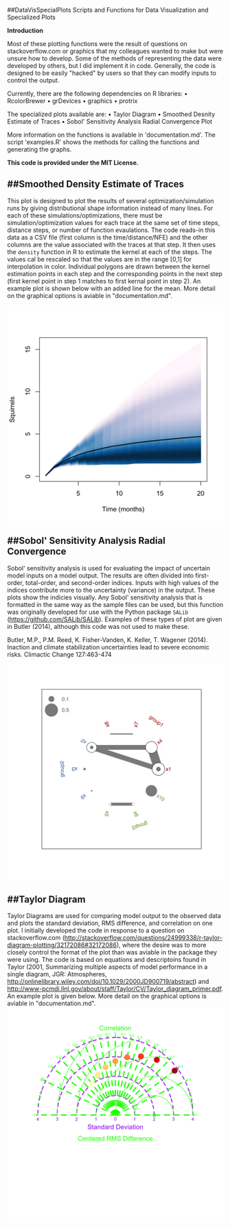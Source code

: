 ##DataVisSpecialPlots
Scripts and Functions for Data Visualization and Specialized Plots

__Introduction__

Most of these plotting functions were the result of questions on stackoverflow.com or graphics that my colleagues wanted to make but were unsure how to develop. Some of the methods of representing the data were developed by others, but I did implement it in code. Generally, the code is designed to be easily "hacked" by users so that they can modify inputs to control the output.

Currently, there are the following dependencies on R libraries:
• RcolorBrewer
• grDevices
• graphics
• protrix

The specialized plots available are: 
• Taylor Diagram
• Smoothed Desnity Estimate of Traces
• Sobol' Sensitivity Analysis Radial Convergence Plot

More information on the functions is available in 'documentation.md'. The script 'examples.R' shows the methods for calling the functions and generating the graphs.

**This code is provided under the MIT License.**

##__Smoothed Density Estimate of Traces__
----
This plot is designed to plot the results of several optimization/simulation runs by giving distributional shape information instead of many lines. For each of these simulations/optimizations, there must be simulation/optimization values for each trace at the same set of time steps, distance steps, or number of function evaulations. The code reads-in this data as a CSV file (first column is the time/distance/NFE) and the other columns are the value associated with the traces at that step. It then uses the `density` function in R to estimate the kernel at each of the steps. The values cal be rescaled so that the values are in the range [0,1] for interpolation in color. Individual polygons are drawn between the kernel estimation points in each step and the corresponding points in the next step (first kernel point in step 1 matches to first kernal point in step 2). An example plot is shown below with an added line for the mean. More detail on the graphical options is aviable in "documentation.md".

![Image of a Smoothed Kernel Density Plot for Traces](https://github.com/calvinwhealton/DataVisSpecialPlots/blob/master/SmoothKernelTraces/example_kernelSmooth3.jpg)

##__Sobol' Sensitivity Analysis Radial Convergence__
----
Sobol' sensitivity analysis is used for evaluating the impact of uncertain model inputs on a model output. The results are often divided into first-order, total-order, and second-order indices. Inputs with high values of the indices contribute more to the uncertainty (variance) in the output. These plots show the indicies visually. Any Sobol' sensitivity analysis that is formatted in the same way as the sample files can be used, but this function was originally developed for use with the Python package `SALib` (https://github.com/SALib/SALib). Examples of these types of plot are given in Butler (2014), although this code was not used to make these.

Butler, M.P., P.M. Reed, K. Fisher-Vanden, K. Keller, T. Wagener (2014). Inaction and climate stabilization uncertainties lead to severe economic risks. Climactic Change 127:463-474

![Sobol Sensitivity Analysis Output](https://github.com/calvinwhealton/DataVisSpecialPlots/blob/master/SobolSensitivityRadialConvergence/plot.jpg)

##__Taylor Diagram__
----
Taylor Diagrams are used for comparing model output to the observed data and plots the standard deviation, RMS difference, and correlation on one plot. I initially developed the code in response to a question on stackoverflow.com (http://stackoverflow.com/questions/24999338/r-taylor-diagram-plotting/32172086#32172086), where the desire was to more closely control the format of the plot than was aviable in the package they were using. The code is based on equations and descriptoins found in Taylor (2001, Summarizing multiple aspects of model performance in a single diagram, JGR: Atmospheres, http://onlinelibrary.wiley.com/doi/10.1029/2000JD900719/abstract) and http://www-pcmdi.llnl.gov/about/staff/Taylor/CV/Taylor_diagram_primer.pdf. An example plot is given below. More detail on the graphical options is aviable in "documentation.md".
![Image of a Taylor Diagram](https://github.com/calvinwhealton/DataVisSpecialPlots/blob/master/TaylorDiagram/example_TaylorDiagram2.png)
